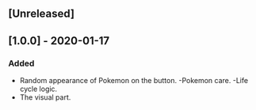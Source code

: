## [Unreleased]

## [1.0.0] - 2020-01-17
### Added
- Random appearance of Pokemon on the button.
-Pokemon care.
-Life cycle logic. 
- The visual part.